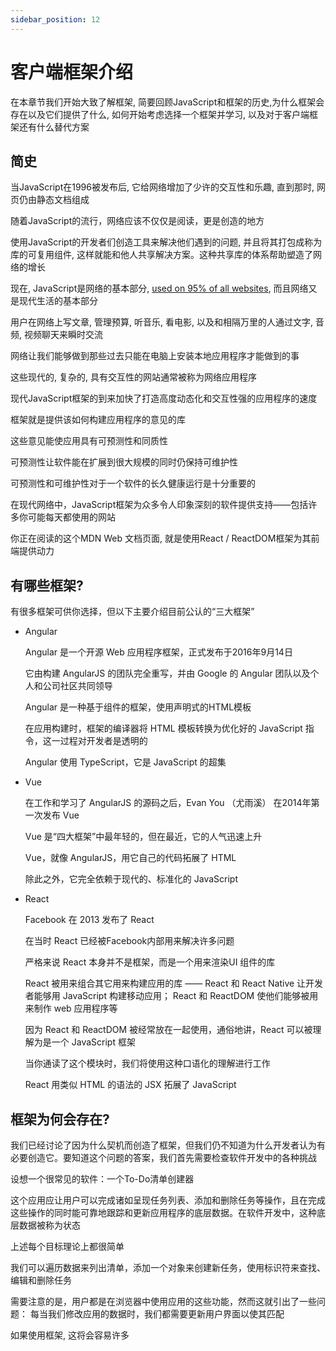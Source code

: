 ```yaml
---
sidebar_position: 12
---
```


# 客户端框架介绍

在本章节我们开始大致了解框架, 简要回顾JavaScript和框架的历史,为什么框架会存在以及它们提供了什么, 如何开始考虑选择一个框架并学习, 以及对于客户端框架还有什么替代方案

## 简史

当JavaScript在1996被发布后, 它给网络增加了少许的交互性和乐趣, 直到那时, 网页仍由静态文档组成

随着JavaScript的流行，网络应该不仅仅是阅读，更是创造的地方

使用JavaScript的开发者们创造工具来解决他们遇到的问题, 并且将其打包成称为库的可复用组件, 这样就能和他人共享解决方案。这种共享库的体系帮助塑造了网络的增长

现在, JavaScript是网络的基本部分, [used on 95% of all websites](https://w3techs.com/technologies/details/cp-javascript), 而且网络又是现代生活的基本部分

用户在网络上写文章, 管理预算, 听音乐, 看电影, 以及和相隔万里的人通过文字, 音频, 视频聊天来瞬时交流

网络让我们能够做到那些过去只能在电脑上安装本地应用程序才能做到的事

这些现代的, 复杂的, 具有交互性的网站通常被称为网络应用程序

现代JavaScript框架的到来加快了打造高度动态化和交互性强的应用程序的速度

框架就是提供该如何构建应用程序的意见的库

这些意见能使应用具有可预测性和同质性

可预测性让软件能在扩展到很大规模的同时仍保持可维护性

可预测性和可维护性对于一个软件的长久健康运行是十分重要的

在现代网络中，JavaScript框架为众多令人印象深刻的软件提供支持——包括许多你可能每天都使用的网站

你正在阅读的这个MDN Web 文档页面, 就是使用React / ReactDOM框架为其前端提供动力

## 有哪些框架?

有很多框架可供你选择，但以下主要介绍目前公认的“三大框架”

- Angular

  Angular 是一个开源 Web 应用程序框架，正式发布于2016年9月14日

  它由构建 AngularJS 的团队完全重写，并由 Google 的 Angular 团队以及个人和公司社区共同领导

  Angular 是一种基于组件的框架，使用声明式的HTML模板

  在应用构建时，框架的编译器将 HTML 模板转换为优化好的 JavaScript 指令，这一过程对开发者是透明的

  Angular 使用 TypeScript，它是 JavaScript 的超集

- Vue

  在工作和学习了 AngularJS 的源码之后，Evan You （尤雨溪） 在2014年第一次发布 Vue 

  Vue 是“四大框架”中最年轻的，但在最近，它的人气迅速上升

  Vue，就像 AngularJS，用它自己的代码拓展了 HTML

  除此之外，它完全依赖于现代的、标准化的 JavaScript

- React

  Facebook 在 2013 发布了 React

  在当时 React 已经被Facebook内部用来解决许多问题

  严格来说 React 本身并不是框架，而是一个用来渲染UI 组件的库

  React 被用来组合其它用来构建应用的库 —— React 和 React Native 让开发者能够用 JavaScript 构建移动应用； React 和 ReactDOM 使他们能够被用来制作 web 应用程序等

  因为 React 和 ReactDOM 被经常放在一起使用，通俗地讲，React 可以被理解为是一个 JavaScript 框架

  当你通读了这个模块时，我们将使用这种口语化的理解进行工作

  React 用类似 HTML 的语法的 JSX 拓展了 JavaScript

## 框架为何会存在?

我们已经讨论了因为什么契机而创造了框架，但我们仍不知道为什么开发者认为有必要创造它。要知道这个问题的答案，我们首先需要检查软件开发中的各种挑战

设想一个很常见的软件：一个To-Do清单创建器

这个应用应让用户可以完成诸如呈现任务列表、添加和删除任务等操作，且在完成这些操作的同时能可靠地跟踪和更新应用程序的底层数据。在软件开发中，这种底层数据被称为状态

上述每个目标理论上都很简单

我们可以遍历数据来列出清单，添加一个对象来创建新任务，使用标识符来查找、编辑和删除任务

需要注意的是，用户都是在浏览器中使用应用的这些功能，然而这就引出了一些问题： 每当我们修改应用的数据时，我们都需要更新用户界面以使其匹配

如果使用框架, 这将会容易许多

